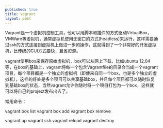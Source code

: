 ```yaml
---
published: true
title: vagrant
layout: post
---
```

Vagrant是一个虚拟机控制工具，他可以用脚本和插件的方式驱动VirtualBox，VMWare等虚拟机，通常虚拟机使用无窗口的方式(headless)来运行，这样需要通过ssh的方式连接到虚拟机上做进一步的操作，这就得到了一个非常好的开发虚拟机，比传统的GUI方式要快，且省资源。

vagrant使用box来保存原始虚拟机，box可以从网上下载，比如ubuntu 12.04等，在box的基础上，vagrant将每一个包含Vagrantfile的目录会当成一个vagrant项目，每个项目都是一个独立的虚拟机（即使来自同一个box，也是多个独立的虚拟机），这样的好处是多个项目可以共享基础box，并且每个项目都可以随时恢复到基础box的状态，当然vagrant允许你随时将一个项目打包为一个box，这样就可以将自己的project发布出去了。

常用命令：

vagrant box list
vagrant box add
vagrant box remove

vagrant up
vagrant ssh
vagrant reload
vagrant destroy